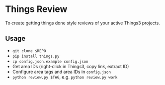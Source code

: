 # Things Review

To create getting things done style reviews of your active Things3 projects.

## Usage 

- `git clone $REPO`
- `pip install things.py`
- `cp config.json.example config.json`
- Get area IDs (right-click in Things3, copy link, extract ID)
- Configure area tags and area IDs in `config.json`
- `python review.py $TAG`, e.g. `python review.py work`
